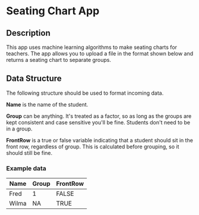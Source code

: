 # Seating Chart App

## Description
This app uses machine learning algorithms to make seating charts for teachers. The app allows you to upload a file in the format shown below and returns a seating chart to separate groups.

## Data Structure

The following structure should be used to format incoming data.

**Name** is the name of the student.

**Group** can be anything. It's treated as a factor, so as long as the groups are kept consistent and case sensitive you'll be fine. Students don't need to be in a group.

**FrontRow** is a true or false variable indicating that a student should sit in the front row, regardless of group. This is calculated before grouping, so it should still be fine.

### Example data

| Name | Group | FrontRow |
| --- | --- | ---|
| Fred | 1 | FALSE |
| Wilma | NA | TRUE |